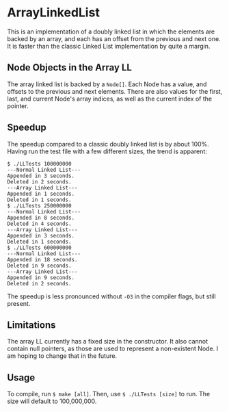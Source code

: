 # ArrayLinkedList

This is an implementation of a doubly linked list in which the elements are backed by an array, and each has an offset from the previous and next one. It is faster than the classic Linked List implementation by quite a margin.

## Node Objects in the Array LL

The array linked list is backed by a `Node[]`. Each Node has a value, and offsets to the previous and next elements. There are also values for the first, last, and current Node's array indices, as well as the current index of the pointer.

## Speedup

The speedup compared to a classic doubly linked list is by about 100%. Having run the test file with a few different sizes, the trend is apparent:
```
$ ./LLTests 100000000
---Normal Linked List---
Appended in 3 seconds.
Deleted in 2 seconds.
---Array Linked List---
Appended in 1 seconds.
Deleted in 1 seconds.
$ ./LLTests 250000000
---Normal Linked List---
Appended in 8 seconds.
Deleted in 4 seconds.
---Array Linked List---
Appended in 3 seconds.
Deleted in 1 seconds.
$ ./LLTests 600000000
---Normal Linked List---
Appended in 18 seconds.
Deleted in 9 seconds.
---Array Linked List---
Appended in 9 seconds.
Deleted in 2 seconds.
```
The speedup is less pronounced without `-O3` in the compiler flags, but still present.

## Limitations

The array LL currently has a fixed size in the constructor. It also cannot contain null pointers, as those are used to represent a non-existent Node. I am hoping to change that in the future.

## Usage

To compile, run `$ make [all]`. Then, use `$ ./LLTests [size]` to run. The size will default to 100,000,000.
